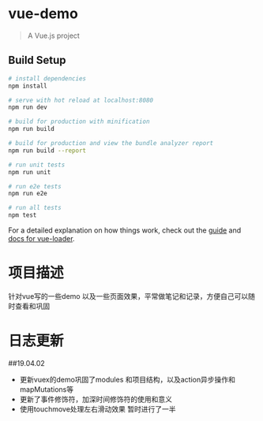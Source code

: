 # vue-demo

> A Vue.js project

## Build Setup

``` bash
# install dependencies
npm install

# serve with hot reload at localhost:8080
npm run dev

# build for production with minification
npm run build

# build for production and view the bundle analyzer report
npm run build --report

# run unit tests
npm run unit

# run e2e tests
npm run e2e

# run all tests
npm test
```

For a detailed explanation on how things work, check out the [guide](http://vuejs-templates.github.io/webpack/) and [docs for vue-loader](http://vuejs.github.io/vue-loader).

# 项目描述

针对vue写的一些demo 以及一些页面效果，平常做笔记和记录，方便自己可以随时查看和巩固

# 日志更新

##19.04.02

* 更新vuex的demo巩固了modules 和项目结构，以及action异步操作和mapMutations等
* 更新了事件修饰符，加深时间修饰符的使用和意义
* 使用touchmove处理左右滑动效果 暂时进行了一半